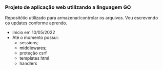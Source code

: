 ### Projeto de aplicação web utilizando a linguagem GO
Repositótio utilizado para armazenar/controlar os arquivos. Vou escrevendo os updates conforme aprendo.

* Inicio em 10/05/2022
* Até o momento possui:
    - sessions; 
    - middlewares; 
    - proteção csrf
    - templates html
    - handlers
